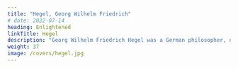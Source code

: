 ```yaml
---
title: "Hegel, Georg Wilhelm Friedrich"
# date: 2022-07-14
heading: Enlightened
linkTitle: Hegel
description: "Georg Wilhelm Friedrich Hegel was a German philosopher, one of the most important figures in German idealism and one of the founding figures of modern Western philosophy"
weight: 37
image: /covers/hegel.jpg
---
```


